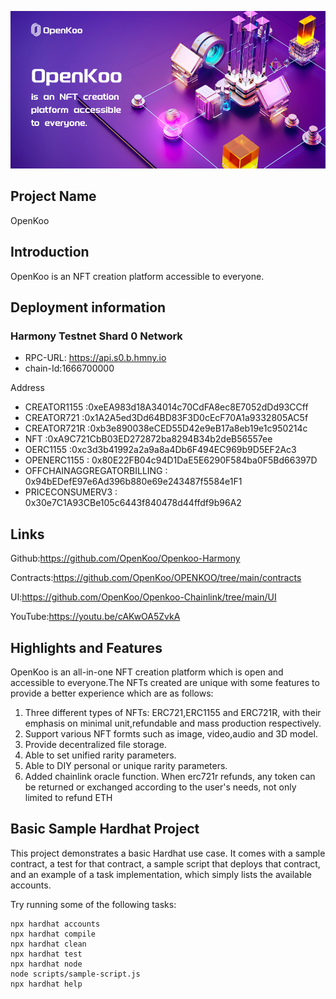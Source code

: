 
![image](https://raw.githubusercontent.com/OpenKoo/Openkoo-Chainlink/main/UI/openkoo.jpg)

## Project Name

OpenKoo

## Introduction

OpenKoo is an NFT creation platform accessible to everyone.

## Deployment information

### Harmony Testnet Shard 0 Network
  - RPC-URL: https://api.s0.b.hmny.io
  - chain-Id:1666700000

Address

- CREATOR1155 :0xeEA983d18A34014c70CdFA8ec8E7052dDd93CCff
- CREATOR721  :0x1A2A5ed3Dd64BD83F3D0cEcF70A1a9332805AC5f
- CREATOR721R :0xb3e890038eCED55D42e9eB17a8eb19e1c950214c
- NFT :0xA9C721CbB03ED272872ba8294B34b2deB56557ee
- OERC1155 :0xc3d3b41992a2a9a8a4Db6F494EC969b9D5EF2Ac3
- OPENERC1155 : 0x80E22FB04c94D1DaE5E6290F584ba0F5Bd66397D
- OFFCHAINAGGREGATORBILLING :  0x94bEDefE97e6Ad396b880e69e243487f5584e1F1
- PRICECONSUMERV3 : 0x30e7C1A93CBe105c6443f840478d44ffdf9b96A2


## Links

Github:https://github.com/OpenKoo/Openkoo-Harmony  

Contracts:https://github.com/OpenKoo/OPENKOO/tree/main/contracts  

UI:https://github.com/OpenKoo/Openkoo-Chainlink/tree/main/UI  

YouTube:https://youtu.be/cAKwOA5ZvkA


## Highlights and Features

OpenKoo is an all-in-one NFT creation platform which is open and accessible to everyone.The NFTs created are unique with some features to provide a better experience which are as follows:  
1. Three different types of NFTs: ERC721,ERC1155 and ERC721R, with their emphasis on minimal unit,refundable and mass production respectively.  
2. Support various NFT formts such as image, video,audio and 3D model.  
3. Provide decentralized file storage.  
4. Able to set unified rarity parameters.  
5. Able to DIY personal or unique rarity parameters. 
6. Added chainlink oracle function. When erc721r refunds, any token can be returned or exchanged according to the user's needs, not only limited to refund ETH


## Basic Sample Hardhat Project

This project demonstrates a basic Hardhat use case. It comes with a sample contract, a test for that contract, a sample script that deploys that contract, and an example of a task implementation, which simply lists the available accounts.

Try running some of the following tasks:

```shell
npx hardhat accounts
npx hardhat compile
npx hardhat clean
npx hardhat test
npx hardhat node
node scripts/sample-script.js
npx hardhat help
```
